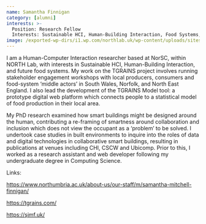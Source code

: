 ```yaml
---
name: Samantha Finnigan
category: [alumni]
interests: >-
  Position: Research Fellow
  Interests: Sustainable HCI, Human-Building Interaction, Food Systems, Pervasive Sensing
image: /exported-wp-dirs/i1.wp.com/northlab.uk/wp-content/uploads/sites/15/2021/01/sam13c8.png
---
```

I am a Human-Computer Interaction researcher based at NorSC, within NORTH Lab, with interests in Sustainable HCI, Human-Building Interaction, and future food systems. My work on the TGRAINS project involves running stakeholder engagement workshops with local producers, consumers and food-system ‘middle actors’ in South Wales, Norfolk, and North East England. I also lead the development of the TGRAINS Model tool: a prototype digital web platform which connects people to a statistical model of food production in their local area.

My PhD research examined how smart buildings might be designed around the human, contributing a re-framing of smartness around collaboration and inclusion which does not view the occupant as a ‘problem’ to be solved. I undertook case studies in built environments to inquire into the roles of data and digital technologies in collaborative smart buildings, resulting in publications at venues including CHI, CSCW and Ubicomp. Prior to this, I worked as a research assistant and web developer following my undergraduate degree in Computing Science.

Links:

<a href="https://www.northumbria.ac.uk/about-us/our-staff/m/samantha-mitchell-finnigan/">https://www.northumbria.ac.uk/about-us/our-staff/m/samantha-mitchell-finnigan/</a>

<a href="https://tgrains.com/">https://tgrains.com/</a>

<a href="https://sjmf.uk/">https://sjmf.uk/</a>
